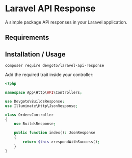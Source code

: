 # Laravel API Response

A simple package API responses in your Laravel application.

## Requirements

## Installation / Usage

`composer require devgoto/laravel-api-response`

Add the required trait inside your controller:

```php
<?php

namespace App\Http\API\Controllers;

use Devgoto\BuildsResponse;
use Illuminate\Http\JsonResponse;

class OrdersController
{
    use BuildsResponse;

    public function index(): JsonResponse
    {
        return $this->respondWithSuccess();
    }
}
```
